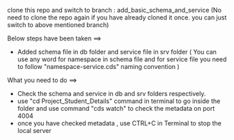 clone this repo and switch to branch : add_basic_schema_and_service
(No need to clone the repo again if you have already cloned it once. you can just switch to above mentioned branch)


Below steps have been taken ==>
* Added schema file in db folder and service file in srv folder
( You can use any word for namespace in schema file and for service file you need to follow "namespace-service.cds" naming convention )

What you need to do ==>
* Check the schema and service in db and srv folders respectively.
* use "cd Project_Student_Details" command in terminal to go inside the folder and use command "cds watch" to check the metadata on port 4004
* once you have checked metadata , use CTRL+C in Terminal to stop the local server
